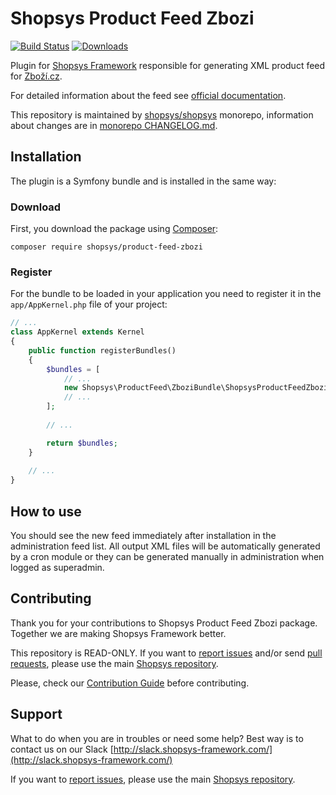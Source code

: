 # Shopsys Product Feed Zbozi

[![Build Status](https://travis-ci.org/shopsys/product-feed-zbozi.svg?branch=master)](https://travis-ci.org/shopsys/product-feed-zbozi)
[![Downloads](https://img.shields.io/packagist/dt/shopsys/product-feed-zbozi.svg)](https://packagist.org/packages/shopsys/product-feed-zbozi)

Plugin for [Shopsys Framework](https://www.shopsys-framework.com) responsible for generating XML product feed for [Zboží.cz](https://www.zbozi.cz).

For detailed information about the feed see [official documentation](https://napoveda.seznam.cz/cz/zbozi/specifikace-xml-pro-obchody/specifikace-xml-feedu/).

This repository is maintained by [shopsys/shopsys] monorepo, information about changes are in [monorepo CHANGELOG.md](https://github.com/shopsys/shopsys/blob/master/CHANGELOG.md).

## Installation
The plugin is a Symfony bundle and is installed in the same way:

### Download
First, you download the package using [Composer](https://getcomposer.org/):
```
composer require shopsys/product-feed-zbozi
```

### Register
For the bundle to be loaded in your application you need to register it in the `app/AppKernel.php` file of your project:
```php
// ...
class AppKernel extends Kernel
{
    public function registerBundles()
    {
        $bundles = [
            // ...
            new Shopsys\ProductFeed\ZboziBundle\ShopsysProductFeedZboziBundle(),
            // ...
        ];
        
        // ...

        return $bundles;
    }
    
    // ...
}
```

## How to use
You should see the new feed immediately after installation in the administration feed list.
All output XML files will be automatically generated by a cron module or they can be generated manually in administration when logged as superadmin.

## Contributing
Thank you for your contributions to Shopsys Product Feed Zbozi package.
Together we are making Shopsys Framework better.

This repository is READ-ONLY.
If you want to [report issues](https://github.com/shopsys/shopsys/issues/new) and/or send [pull requests](https://github.com/shopsys/shopsys/compare),
please use the main [Shopsys repository](https://github.com/shopsys/shopsys).

Please, check our [Contribution Guide](https://github.com/shopsys/shopsys/blob/master/CONTRIBUTING.md) before contributing.

## Support
What to do when you are in troubles or need some help? Best way is to contact us on our Slack [http://slack.shopsys-framework.com/](http://slack.shopsys-framework.com/)

If you want to [report issues](https://github.com/shopsys/shopsys/issues/new), please use the main [Shopsys repository](https://github.com/shopsys/shopsys).

[shopsys/shopsys]:(https://github.com/shopsys/shopsys)
